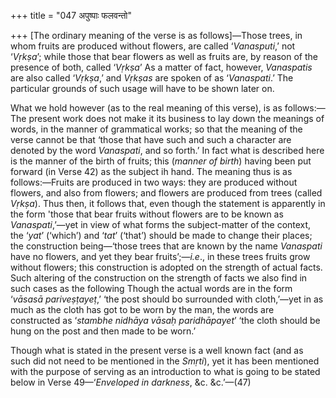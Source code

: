 +++
title = "047 अपुष्पाः फलवन्तो"

+++
\[The ordinary meaning of the verse is as follows\]—Those trees, in whom
fruits are produced without flowers, are called ‘*Vanasputi*,’ not
‘*Vṛkṣa*’; while those that bear flowers as well as fruits are, by
reason of the presence of both, called ‘*Vṛkṣa*’ As a matter of fact,
however, *Vanaspatis* are also called ‘*Vṛkṣa*,’ and *Vṛkṣas* are spoken
of as ‘*Vanaspati*.’ The particular grounds of such usage will have to
be shown later on.

What we hold however (as to the real meaning of this verse), is as
follows:—The present work does not make it its business to lay down the
meanings of words, in the manner of grammatical works; so that the
meaning of the verse cannot be that ‘those that have such and such a
character are denoted by the word *Vanaspati*, and so forth.’ In fact
what is described here is the manner of the birth of fruits; this
(*manner of birth*) having been put forward (in Verse 42) as the subject
ih hand. The meaning thus is as follows:—Fruits are produced in two
ways: they are produced without flowers, and also from flowers; and
flowers are produced from trees (called *Vṛkṣa*). Thus then, it follows
that, even though the statement is apparently in the form 'those that
bear fruits without flowers are to be known as *Vanaspati*,’—yet in view
of what forms the subject-matter of the context, the ‘*yat*’ (‘which’)
and ‘*tat*’ (‘that’) should be made to change their places; the
construction being—‘those trees that are known by the name *Vanaspati*
have no flowers, and yet they bear fruits’;—*i.e*., in these trees
fruits grow without flowers; this construction is adopted on the
strength of actual facts. Such altering of the construction on the
strength of facts we also find in such cases as the following Though the
actual words are in the form ‘*vāsasā pariveṣṭayeṭ*,’ ‘the post should
bo surrounded with cloth,’—yet in as much as the cloth has got to be
worn by the man, the words are constructed as ‘*stambhe nidhāya vāsaḥ
paridhāpayet*’ ‘the cloth should be hung on the post and then made to be
worn.’

Though what is stated in the present verse is a well known fact (and as
such did not need to be mentioned in the *Smṛti*), yet it has been
mentioned with the purpose of serving as an introduction to what is
going to be stated below in Verse 49—‘*Enveloped in darkness*, &c.
&c.’—(47)

